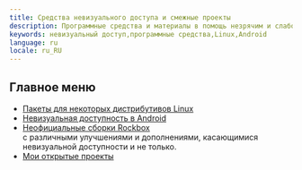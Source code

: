 ```yaml
---
title: Средства невизуального доступа и смежные проекты
description: Программные средства и материалы в помощь незрячим и слабовидящим
keywords: невизуальный доступ,программные средства,Linux,Android
language: ru
locale: ru_RU
---
```


## Главное меню

- [Пакеты для некоторых дистрибутивов Linux](packages/index-ru.md)
- [Невизуальная доступность в Android](android/index-ru.md)
- [Неофициальные сборки Rockbox](rockbox/index-ru.md)  
  с различными улучшениями и дополнениями, касающимися невизуальной
  доступности и не только.
- [Мои открытые проекты](projects-ru.md)
